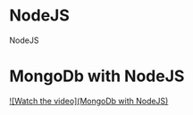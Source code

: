 # NodeJS
NodeJS

# MongoDb with NodeJS
[![Watch the video](MongoDb with NodeJS)](https://youtu.be/UDLkaUVLfrY)

